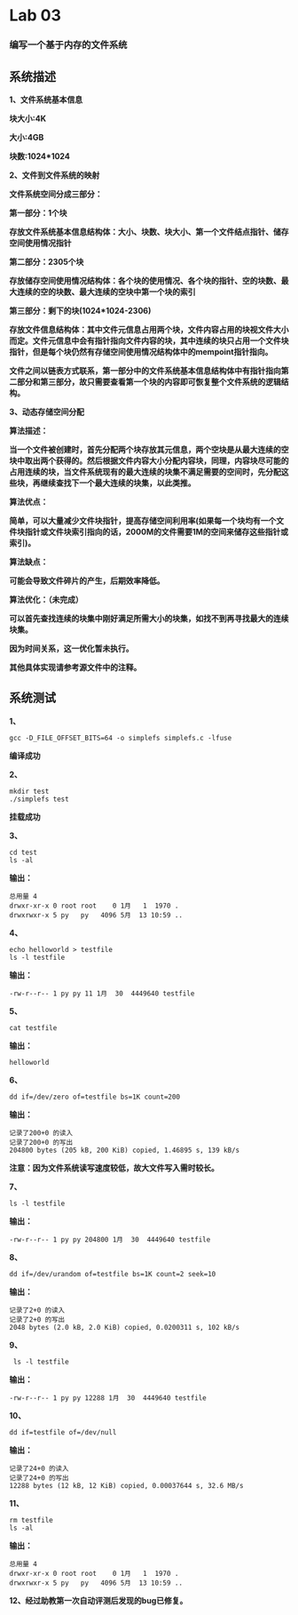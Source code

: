 # Lab 03

### 编写一个基于内存的文件系统

## 系统描述

**1、文件系统基本信息**

**块大小:4K**

**大小:4GB**

**块数:1024*1024**

**2、文件到文件系统的映射**

**文件系统空间分成三部分：**

**第一部分：1个块**

**存放文件系统基本信息结构体：大小、块数、块大小、第一个文件结点指针、储存空间使用情况指针**

**第二部分：2305个块**

**存放储存空间使用情况结构体：各个块的使用情况、各个块的指针、空的块数、最大连续的空的块数、最大连续的空块中第一个块的索引**

**第三部分：剩下的块(1024*1024-2306)**

**存放文件信息结构体：其中文件元信息占用两个块，文件内容占用的块视文件大小而定。文件元信息中会有指针指向文件内容的块，其中连续的块只占用一个文件块指针，但是每个块仍然有存储空间使用情况结构体中的mempoint指针指向。**

**文件之间以链表方式联系，第一部分中的文件系统基本信息结构体中有指针指向第二部分和第三部分，故只需要查看第一个块的内容即可恢复整个文件系统的逻辑结构。**

**3、动态存储空间分配**

**算法描述：**

**当一个文件被创建时，首先分配两个块存放其元信息，两个空块是从最大连续的空块中取出两个获得的。然后根据文件内容大小分配内容块，同理，内容块尽可能的占用连续的块，当文件系统现有的最大连续的块集不满足需要的空间时，先分配这些块，再继续查找下一个最大连续的块集，以此类推。**

**算法优点：**

**简单，可以大量减少文件块指针，提高存储空间利用率(如果每一个块均有一个文件块指针或文件块索引指向的话，2000M的文件需要1M的空间来储存这些指针或索引)。**

**算法缺点：**

**可能会导致文件碎片的产生，后期效率降低。**

**算法优化：（未完成）**

**可以首先查找连续的块集中刚好满足所需大小的块集，如找不到再寻找最大的连续块集。**

**因为时间关系，这一优化暂未执行。**

**其他具体实现请参考源文件中的注释。**

## 系统测试

**1、**

```
gcc -D_FILE_OFFSET_BITS=64 -o simplefs simplefs.c -lfuse
```

**编译成功**

**2、**

```
mkdir test
./simplefs test
```

**挂载成功**

**3、**

```
cd test
ls -al
```

**输出：**

```
总用量 4
drwxr-xr-x 0 root root    0 1月   1  1970 .
drwxrwxr-x 5 py   py   4096 5月  13 10:59 ..
```

**4、**

```
echo helloworld > testfile
ls -l testfile
```

**输出：**

```
-rw-r--r-- 1 py py 11 1月  30  4449640 testfile
```

**5、**

```
cat testfile
```

**输出：**

```
helloworld
```

**6、**

```
dd if=/dev/zero of=testfile bs=1K count=200
```

**输出：**

```
记录了200+0 的读入
记录了200+0 的写出
204800 bytes (205 kB, 200 KiB) copied, 1.46895 s, 139 kB/s
```

**注意：因为文件系统读写速度较低，故大文件写入需时较长。**

**7、**

```
ls -l testfile
```

**输出：**

```
-rw-r--r-- 1 py py 204800 1月  30  4449640 testfile
```

**8、**

```
dd if=/dev/urandom of=testfile bs=1K count=2 seek=10
```

**输出：**

```
记录了2+0 的读入
记录了2+0 的写出
2048 bytes (2.0 kB, 2.0 KiB) copied, 0.0200311 s, 102 kB/s
```

**9、**

```
 ls -l testfile
```

**输出：**

```
-rw-r--r-- 1 py py 12288 1月  30  4449640 testfile
```

**10、**

````
dd if=testfile of=/dev/null
````

**输出：**

````
记录了24+0 的读入
记录了24+0 的写出
12288 bytes (12 kB, 12 KiB) copied, 0.00037644 s, 32.6 MB/s
````

**11、**

```
rm testfile
ls -al
```

**输出：**

```
总用量 4
drwxr-xr-x 0 root root    0 1月   1  1970 .
drwxrwxr-x 5 py   py   4096 5月  13 10:59 ..
```

**12、经过助教第一次自动评测后发现的bug已修复。**

